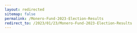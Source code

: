 ```yaml
---
layout: redirected
sitemap: false
permalink: /Monero-Fund-2023-Election-Results
redirect_to: /2023/01/23/Monero-Fund-2023-Election-Results
---
```

